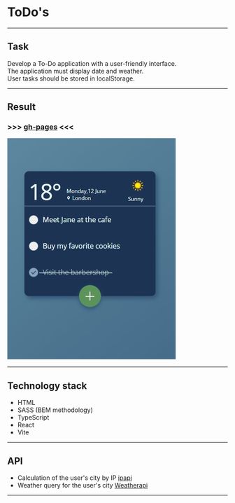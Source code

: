 # ToDo's
---
## Task
Develop a To-Do application with a user-friendly interface.\
The application must display date and weather.\
User tasks should be stored in localStorage.
***
## Result 
### >>> [gh-pages](https://isildurrr1.github.io/todos-react/) <<<
![Image](./src/image/app.jpg)

---
## Technology stack
- HTML
- SASS (BEM methodology)
- TypeScript
- React
- Vite
---
## API
- Calculation of the user's city by IP [ipapi](https://ipapi.co/)
- Weather query for the user's city [Weatherapi](https://www.weatherapi.com/)
---


